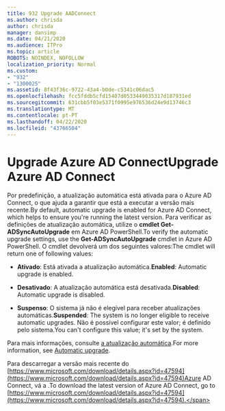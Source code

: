 ```yaml
---
title: 932 Upgrade AADConnect
ms.author: chrisda
author: chrisda
manager: dansimp
ms.date: 04/21/2020
ms.audience: ITPro
ms.topic: article
ROBOTS: NOINDEX, NOFOLLOW
localization_priority: Normal
ms.custom:
- "932"
- "1300025"
ms.assetid: 8f43f36c-9722-43a4-b0de-c5341c06dac5
ms.openlocfilehash: fcc5fddb5cfd15407d0533449035317d187931ed
ms.sourcegitcommit: 631cbb5f03e5371f0995e976536d24e9d13746c3
ms.translationtype: MT
ms.contentlocale: pt-PT
ms.lasthandoff: 04/22/2020
ms.locfileid: "43766504"
---
```

# <a name="upgrade-azure-ad-connect"></a><span data-ttu-id="dd1bf-102">Upgrade Azure AD Connect</span><span class="sxs-lookup"><span data-stu-id="dd1bf-102">Upgrade Azure AD Connect</span></span>

<span data-ttu-id="dd1bf-103">Por predefinição, a atualização automática está ativada para o Azure AD Connect, o que ajuda a garantir que está a executar a versão mais recente.</span><span class="sxs-lookup"><span data-stu-id="dd1bf-103">By default, automatic upgrade is enabled for Azure AD Connect, which helps to ensure you're running the latest version.</span></span> <span data-ttu-id="dd1bf-104">Para verificar as definições de atualização automática, utilize o **cmdlet Get-ADSyncAutoUpgrade** em Azure AD PowerShell.</span><span class="sxs-lookup"><span data-stu-id="dd1bf-104">To verify the automatic upgrade settings, use the **Get-ADSyncAutoUpgrade** cmdlet in Azure AD PowerShell.</span></span> <span data-ttu-id="dd1bf-105">O cmdlet devolverá um dos seguintes valores:</span><span class="sxs-lookup"><span data-stu-id="dd1bf-105">The cmdlet will return one of following values:</span></span>

- <span data-ttu-id="dd1bf-106">**Ativado**: Está ativada a atualização automática.</span><span class="sxs-lookup"><span data-stu-id="dd1bf-106">**Enabled**: Automatic upgrade is enabled.</span></span>

- <span data-ttu-id="dd1bf-107">**Desativado**: A atualização automática está desativada.</span><span class="sxs-lookup"><span data-stu-id="dd1bf-107">**Disabled**: Automatic upgrade is disabled.</span></span>

- <span data-ttu-id="dd1bf-108">**Suspenso**: O sistema já não é elegível para receber atualizações automáticas.</span><span class="sxs-lookup"><span data-stu-id="dd1bf-108">**Suspended**: The system is no longer eligible to receive automatic upgrades.</span></span> <span data-ttu-id="dd1bf-109">Não é possível configurar este valor; é definido pelo sistema.</span><span class="sxs-lookup"><span data-stu-id="dd1bf-109">You can't configure this value; it's set by the system.</span></span>

<span data-ttu-id="dd1bf-110">Para mais informações, consulte [a atualização automática](https://docs.microsoft.com/azure/active-directory/connect/active-directory-aadconnect-feature-automatic-upgrade).</span><span class="sxs-lookup"><span data-stu-id="dd1bf-110">For more information, see [Automatic upgrade](https://docs.microsoft.com/azure/active-directory/connect/active-directory-aadconnect-feature-automatic-upgrade).</span></span>

<span data-ttu-id="dd1bf-111">Para descarregar a versão mais recente do [https://www.microsoft.com/download/details.aspx?id=47594](https://www.microsoft.com/download/details.aspx?id=47594)Azure AD Connect, vá a .</span><span class="sxs-lookup"><span data-stu-id="dd1bf-111">To download the latest version of Azure AD Connect, go to [https://www.microsoft.com/download/details.aspx?id=47594](https://www.microsoft.com/download/details.aspx?id=47594).</span></span>
